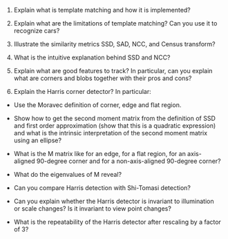 1. Explain what is template matching and how it is implemented?

2. Explain what are the limitations of template matching? Can you use it to recognize cars?

3. Illustrate the similarity metrics SSD, SAD, NCC, and Census transform?

4. What is the intuitive explanation behind SSD and NCC?

5. Explain what are good features to track? In particular, can you explain what are corners and blobs together with their pros and cons?

6. Explain the Harris corner detector? In particular:
  - Use the Moravec definition of corner, edge and flat region. 

  - Show how to get the second moment matrix from the definition of SSD and first order approximation (show that this is a quadratic expression) and what is the intrinsic interpretation of the second moment matrix using an ellipse?

  - What is the M matrix like for an edge, for a flat region, for an axis-aligned 90-degree corner and for a non-axis-aligned 90-degree corner?

  - What do the eigenvalues of M reveal?

  - Can you compare Harris detection with Shi-Tomasi detection?

  - Can you explain whether the Harris detector is invariant to illumination or scale changes? Is it invariant to view point changes?

  - What is the repeatability of the Harris detector after rescaling by a factor of 3?